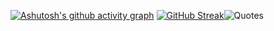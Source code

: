 [![Ashutosh's github activity graph](https://github-readme-activity-graph.vercel.app/graph?username=qalqaa&theme=github-compact)](https://github.com/ashutosh00710/github-readme-activity-graph)
[![GitHub Streak](https://streak-stats.demolab.com/?user=qalqaa&theme=dark)](https://git.io/streak-stats)![Quotes](https://quotes-github-readme.vercel.app/api?type=vertical&border=true&theme=dark&quote=Ангуляр&nbsp;энвелоуп&#41;&#41;)
